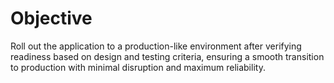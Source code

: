 # Objective
Roll out the application to a production-like environment after verifying readiness based on design and testing criteria, ensuring a smooth transition to production with minimal disruption and maximum reliability.